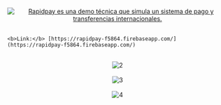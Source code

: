 
<br>
<div align="center">
  <a href="https://rapidpay-f5864.firebaseapp.com/">
    <img src="https://github.com/jefreinko/rapidpay/blob/develop/public/tutorial/intro.jpg" alt="Rapidpay es una demo técnica que simula un sistema de pago y transferencias internacionales.">
  </a>
</div>
  <br>
  
    <b>Link:</b> [https://rapidpay-f5864.firebaseapp.com/](https://rapidpay-f5864.firebaseapp.com/)
  
   <br>
  
<div align="center">
    <img src="https://github.com/jefreinko/rapidpay/blob/develop/public/tutorial/2.jpg" alt="2">
</div>
    <br>  
<div align="center">
    <img src="https://github.com/jefreinko/rapidpay/blob/develop/public/tutorial/3.jpg" alt="3">
</div>
  <br> 
<div align="center">
    <img src="https://github.com/jefreinko/rapidpay/blob/develop/public/tutorial/4.jpg" alt="4">
</div>
